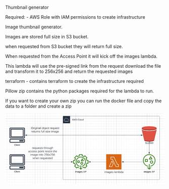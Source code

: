 Thumbnail generator

Required:
	- AWS Role with IAM permissions to create infrastructure

Image thumbnail generator.

Images are stored full size in S3 bucket.

when requested from S3 bucket they will return full size.

When requested from the Access Point it will kick off the images lambda.

This lambda will use the pre-signed link from the request download the file and transform it to 256x256 and return the requested images

terraform - contains terraform to create the infrastructure required 

Pillow zip contains the python packages required for the lambda to run.

If you want to create your own zip you can run the docker file and copy the data to a folder and create a zip

![architecture](architecture.png "architecture")